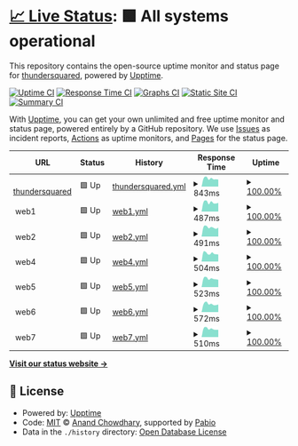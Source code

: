 # [📈 Live Status](https://thundersquared.github.io/upptime): <!--live status--> **🟩 All systems operational**

This repository contains the open-source uptime monitor and status page for [thundersquared](https://thundersquared.com/), powered by [Upptime](https://github.com/upptime/upptime).

[![Uptime CI](https://github.com/thundersquared/upptime/workflows/Uptime%20CI/badge.svg)](https://github.com/thundersquared/upptime/actions?query=workflow%3A%22Uptime+CI%22)
[![Response Time CI](https://github.com/thundersquared/upptime/workflows/Response%20Time%20CI/badge.svg)](https://github.com/thundersquared/upptime/actions?query=workflow%3A%22Response+Time+CI%22)
[![Graphs CI](https://github.com/thundersquared/upptime/workflows/Graphs%20CI/badge.svg)](https://github.com/thundersquared/upptime/actions?query=workflow%3A%22Graphs+CI%22)
[![Static Site CI](https://github.com/thundersquared/upptime/workflows/Static%20Site%20CI/badge.svg)](https://github.com/thundersquared/upptime/actions?query=workflow%3A%22Static+Site+CI%22)
[![Summary CI](https://github.com/thundersquared/upptime/workflows/Summary%20CI/badge.svg)](https://github.com/thundersquared/upptime/actions?query=workflow%3A%22Summary+CI%22)

With [Upptime](https://upptime.js.org), you can get your own unlimited and free uptime monitor and status page, powered entirely by a GitHub repository. We use [Issues](https://github.com/thundersquared/upptime/issues) as incident reports, [Actions](https://github.com/thundersquared/upptime/actions) as uptime monitors, and [Pages](https://thundersquared.github.io/upptime) for the status page.

<!--start: status pages-->
<!-- This summary is generated by Upptime (https://github.com/upptime/upptime) -->
<!-- Do not edit this manually, your changes will be overwritten -->
<!-- prettier-ignore -->
| URL | Status | History | Response Time | Uptime |
| --- | ------ | ------- | ------------- | ------ |
| <img alt="" src="https://icons.duckduckgo.com/ip3/thundersquared.com.ico" height="13"> [thundersquared](https://thundersquared.com/) | 🟩 Up | [thundersquared.yml](https://github.com/thundersquared/upptime/commits/HEAD/history/thundersquared.yml) | <details><summary><img alt="Response time graph" src="./graphs/thundersquared/response-time-week.png" height="20"> 843ms</summary><br><a href="https://thundersquared.github.io/upptime/history/thundersquared"><img alt="Response time 784" src="https://img.shields.io/endpoint?url=https%3A%2F%2Fraw.githubusercontent.com%2Fthundersquared%2Fupptime%2FHEAD%2Fapi%2Fthundersquared%2Fresponse-time.json"></a><br><a href="https://thundersquared.github.io/upptime/history/thundersquared"><img alt="24-hour response time 741" src="https://img.shields.io/endpoint?url=https%3A%2F%2Fraw.githubusercontent.com%2Fthundersquared%2Fupptime%2FHEAD%2Fapi%2Fthundersquared%2Fresponse-time-day.json"></a><br><a href="https://thundersquared.github.io/upptime/history/thundersquared"><img alt="7-day response time 843" src="https://img.shields.io/endpoint?url=https%3A%2F%2Fraw.githubusercontent.com%2Fthundersquared%2Fupptime%2FHEAD%2Fapi%2Fthundersquared%2Fresponse-time-week.json"></a><br><a href="https://thundersquared.github.io/upptime/history/thundersquared"><img alt="30-day response time 784" src="https://img.shields.io/endpoint?url=https%3A%2F%2Fraw.githubusercontent.com%2Fthundersquared%2Fupptime%2FHEAD%2Fapi%2Fthundersquared%2Fresponse-time-month.json"></a><br><a href="https://thundersquared.github.io/upptime/history/thundersquared"><img alt="1-year response time 784" src="https://img.shields.io/endpoint?url=https%3A%2F%2Fraw.githubusercontent.com%2Fthundersquared%2Fupptime%2FHEAD%2Fapi%2Fthundersquared%2Fresponse-time-year.json"></a></details> | <details><summary><a href="https://thundersquared.github.io/upptime/history/thundersquared">100.00%</a></summary><a href="https://thundersquared.github.io/upptime/history/thundersquared"><img alt="All-time uptime 100.00%" src="https://img.shields.io/endpoint?url=https%3A%2F%2Fraw.githubusercontent.com%2Fthundersquared%2Fupptime%2FHEAD%2Fapi%2Fthundersquared%2Fuptime.json"></a><br><a href="https://thundersquared.github.io/upptime/history/thundersquared"><img alt="24-hour uptime 100.00%" src="https://img.shields.io/endpoint?url=https%3A%2F%2Fraw.githubusercontent.com%2Fthundersquared%2Fupptime%2FHEAD%2Fapi%2Fthundersquared%2Fuptime-day.json"></a><br><a href="https://thundersquared.github.io/upptime/history/thundersquared"><img alt="7-day uptime 100.00%" src="https://img.shields.io/endpoint?url=https%3A%2F%2Fraw.githubusercontent.com%2Fthundersquared%2Fupptime%2FHEAD%2Fapi%2Fthundersquared%2Fuptime-week.json"></a><br><a href="https://thundersquared.github.io/upptime/history/thundersquared"><img alt="30-day uptime 100.00%" src="https://img.shields.io/endpoint?url=https%3A%2F%2Fraw.githubusercontent.com%2Fthundersquared%2Fupptime%2FHEAD%2Fapi%2Fthundersquared%2Fuptime-month.json"></a><br><a href="https://thundersquared.github.io/upptime/history/thundersquared"><img alt="1-year uptime 100.00%" src="https://img.shields.io/endpoint?url=https%3A%2F%2Fraw.githubusercontent.com%2Fthundersquared%2Fupptime%2FHEAD%2Fapi%2Fthundersquared%2Fuptime-year.json"></a></details>
| <img alt="" src="https://icons.duckduckgo.com/ip3/null.ico" height="13"> web1 | 🟩 Up | [web1.yml](https://github.com/thundersquared/upptime/commits/HEAD/history/web1.yml) | <details><summary><img alt="Response time graph" src="./graphs/web1/response-time-week.png" height="20"> 487ms</summary><br><a href="https://thundersquared.github.io/upptime/history/web1"><img alt="Response time 601" src="https://img.shields.io/endpoint?url=https%3A%2F%2Fraw.githubusercontent.com%2Fthundersquared%2Fupptime%2FHEAD%2Fapi%2Fweb1%2Fresponse-time.json"></a><br><a href="https://thundersquared.github.io/upptime/history/web1"><img alt="24-hour response time 463" src="https://img.shields.io/endpoint?url=https%3A%2F%2Fraw.githubusercontent.com%2Fthundersquared%2Fupptime%2FHEAD%2Fapi%2Fweb1%2Fresponse-time-day.json"></a><br><a href="https://thundersquared.github.io/upptime/history/web1"><img alt="7-day response time 487" src="https://img.shields.io/endpoint?url=https%3A%2F%2Fraw.githubusercontent.com%2Fthundersquared%2Fupptime%2FHEAD%2Fapi%2Fweb1%2Fresponse-time-week.json"></a><br><a href="https://thundersquared.github.io/upptime/history/web1"><img alt="30-day response time 601" src="https://img.shields.io/endpoint?url=https%3A%2F%2Fraw.githubusercontent.com%2Fthundersquared%2Fupptime%2FHEAD%2Fapi%2Fweb1%2Fresponse-time-month.json"></a><br><a href="https://thundersquared.github.io/upptime/history/web1"><img alt="1-year response time 601" src="https://img.shields.io/endpoint?url=https%3A%2F%2Fraw.githubusercontent.com%2Fthundersquared%2Fupptime%2FHEAD%2Fapi%2Fweb1%2Fresponse-time-year.json"></a></details> | <details><summary><a href="https://thundersquared.github.io/upptime/history/web1">100.00%</a></summary><a href="https://thundersquared.github.io/upptime/history/web1"><img alt="All-time uptime 100.00%" src="https://img.shields.io/endpoint?url=https%3A%2F%2Fraw.githubusercontent.com%2Fthundersquared%2Fupptime%2FHEAD%2Fapi%2Fweb1%2Fuptime.json"></a><br><a href="https://thundersquared.github.io/upptime/history/web1"><img alt="24-hour uptime 100.00%" src="https://img.shields.io/endpoint?url=https%3A%2F%2Fraw.githubusercontent.com%2Fthundersquared%2Fupptime%2FHEAD%2Fapi%2Fweb1%2Fuptime-day.json"></a><br><a href="https://thundersquared.github.io/upptime/history/web1"><img alt="7-day uptime 100.00%" src="https://img.shields.io/endpoint?url=https%3A%2F%2Fraw.githubusercontent.com%2Fthundersquared%2Fupptime%2FHEAD%2Fapi%2Fweb1%2Fuptime-week.json"></a><br><a href="https://thundersquared.github.io/upptime/history/web1"><img alt="30-day uptime 100.00%" src="https://img.shields.io/endpoint?url=https%3A%2F%2Fraw.githubusercontent.com%2Fthundersquared%2Fupptime%2FHEAD%2Fapi%2Fweb1%2Fuptime-month.json"></a><br><a href="https://thundersquared.github.io/upptime/history/web1"><img alt="1-year uptime 100.00%" src="https://img.shields.io/endpoint?url=https%3A%2F%2Fraw.githubusercontent.com%2Fthundersquared%2Fupptime%2FHEAD%2Fapi%2Fweb1%2Fuptime-year.json"></a></details>
| <img alt="" src="https://icons.duckduckgo.com/ip3/null.ico" height="13"> web2 | 🟩 Up | [web2.yml](https://github.com/thundersquared/upptime/commits/HEAD/history/web2.yml) | <details><summary><img alt="Response time graph" src="./graphs/web2/response-time-week.png" height="20"> 491ms</summary><br><a href="https://thundersquared.github.io/upptime/history/web2"><img alt="Response time 499" src="https://img.shields.io/endpoint?url=https%3A%2F%2Fraw.githubusercontent.com%2Fthundersquared%2Fupptime%2FHEAD%2Fapi%2Fweb2%2Fresponse-time.json"></a><br><a href="https://thundersquared.github.io/upptime/history/web2"><img alt="24-hour response time 472" src="https://img.shields.io/endpoint?url=https%3A%2F%2Fraw.githubusercontent.com%2Fthundersquared%2Fupptime%2FHEAD%2Fapi%2Fweb2%2Fresponse-time-day.json"></a><br><a href="https://thundersquared.github.io/upptime/history/web2"><img alt="7-day response time 491" src="https://img.shields.io/endpoint?url=https%3A%2F%2Fraw.githubusercontent.com%2Fthundersquared%2Fupptime%2FHEAD%2Fapi%2Fweb2%2Fresponse-time-week.json"></a><br><a href="https://thundersquared.github.io/upptime/history/web2"><img alt="30-day response time 499" src="https://img.shields.io/endpoint?url=https%3A%2F%2Fraw.githubusercontent.com%2Fthundersquared%2Fupptime%2FHEAD%2Fapi%2Fweb2%2Fresponse-time-month.json"></a><br><a href="https://thundersquared.github.io/upptime/history/web2"><img alt="1-year response time 499" src="https://img.shields.io/endpoint?url=https%3A%2F%2Fraw.githubusercontent.com%2Fthundersquared%2Fupptime%2FHEAD%2Fapi%2Fweb2%2Fresponse-time-year.json"></a></details> | <details><summary><a href="https://thundersquared.github.io/upptime/history/web2">100.00%</a></summary><a href="https://thundersquared.github.io/upptime/history/web2"><img alt="All-time uptime 100.00%" src="https://img.shields.io/endpoint?url=https%3A%2F%2Fraw.githubusercontent.com%2Fthundersquared%2Fupptime%2FHEAD%2Fapi%2Fweb2%2Fuptime.json"></a><br><a href="https://thundersquared.github.io/upptime/history/web2"><img alt="24-hour uptime 100.00%" src="https://img.shields.io/endpoint?url=https%3A%2F%2Fraw.githubusercontent.com%2Fthundersquared%2Fupptime%2FHEAD%2Fapi%2Fweb2%2Fuptime-day.json"></a><br><a href="https://thundersquared.github.io/upptime/history/web2"><img alt="7-day uptime 100.00%" src="https://img.shields.io/endpoint?url=https%3A%2F%2Fraw.githubusercontent.com%2Fthundersquared%2Fupptime%2FHEAD%2Fapi%2Fweb2%2Fuptime-week.json"></a><br><a href="https://thundersquared.github.io/upptime/history/web2"><img alt="30-day uptime 100.00%" src="https://img.shields.io/endpoint?url=https%3A%2F%2Fraw.githubusercontent.com%2Fthundersquared%2Fupptime%2FHEAD%2Fapi%2Fweb2%2Fuptime-month.json"></a><br><a href="https://thundersquared.github.io/upptime/history/web2"><img alt="1-year uptime 100.00%" src="https://img.shields.io/endpoint?url=https%3A%2F%2Fraw.githubusercontent.com%2Fthundersquared%2Fupptime%2FHEAD%2Fapi%2Fweb2%2Fuptime-year.json"></a></details>
| <img alt="" src="https://icons.duckduckgo.com/ip3/null.ico" height="13"> web4 | 🟩 Up | [web4.yml](https://github.com/thundersquared/upptime/commits/HEAD/history/web4.yml) | <details><summary><img alt="Response time graph" src="./graphs/web4/response-time-week.png" height="20"> 504ms</summary><br><a href="https://thundersquared.github.io/upptime/history/web4"><img alt="Response time 471" src="https://img.shields.io/endpoint?url=https%3A%2F%2Fraw.githubusercontent.com%2Fthundersquared%2Fupptime%2FHEAD%2Fapi%2Fweb4%2Fresponse-time.json"></a><br><a href="https://thundersquared.github.io/upptime/history/web4"><img alt="24-hour response time 434" src="https://img.shields.io/endpoint?url=https%3A%2F%2Fraw.githubusercontent.com%2Fthundersquared%2Fupptime%2FHEAD%2Fapi%2Fweb4%2Fresponse-time-day.json"></a><br><a href="https://thundersquared.github.io/upptime/history/web4"><img alt="7-day response time 504" src="https://img.shields.io/endpoint?url=https%3A%2F%2Fraw.githubusercontent.com%2Fthundersquared%2Fupptime%2FHEAD%2Fapi%2Fweb4%2Fresponse-time-week.json"></a><br><a href="https://thundersquared.github.io/upptime/history/web4"><img alt="30-day response time 471" src="https://img.shields.io/endpoint?url=https%3A%2F%2Fraw.githubusercontent.com%2Fthundersquared%2Fupptime%2FHEAD%2Fapi%2Fweb4%2Fresponse-time-month.json"></a><br><a href="https://thundersquared.github.io/upptime/history/web4"><img alt="1-year response time 471" src="https://img.shields.io/endpoint?url=https%3A%2F%2Fraw.githubusercontent.com%2Fthundersquared%2Fupptime%2FHEAD%2Fapi%2Fweb4%2Fresponse-time-year.json"></a></details> | <details><summary><a href="https://thundersquared.github.io/upptime/history/web4">100.00%</a></summary><a href="https://thundersquared.github.io/upptime/history/web4"><img alt="All-time uptime 100.00%" src="https://img.shields.io/endpoint?url=https%3A%2F%2Fraw.githubusercontent.com%2Fthundersquared%2Fupptime%2FHEAD%2Fapi%2Fweb4%2Fuptime.json"></a><br><a href="https://thundersquared.github.io/upptime/history/web4"><img alt="24-hour uptime 100.00%" src="https://img.shields.io/endpoint?url=https%3A%2F%2Fraw.githubusercontent.com%2Fthundersquared%2Fupptime%2FHEAD%2Fapi%2Fweb4%2Fuptime-day.json"></a><br><a href="https://thundersquared.github.io/upptime/history/web4"><img alt="7-day uptime 100.00%" src="https://img.shields.io/endpoint?url=https%3A%2F%2Fraw.githubusercontent.com%2Fthundersquared%2Fupptime%2FHEAD%2Fapi%2Fweb4%2Fuptime-week.json"></a><br><a href="https://thundersquared.github.io/upptime/history/web4"><img alt="30-day uptime 100.00%" src="https://img.shields.io/endpoint?url=https%3A%2F%2Fraw.githubusercontent.com%2Fthundersquared%2Fupptime%2FHEAD%2Fapi%2Fweb4%2Fuptime-month.json"></a><br><a href="https://thundersquared.github.io/upptime/history/web4"><img alt="1-year uptime 100.00%" src="https://img.shields.io/endpoint?url=https%3A%2F%2Fraw.githubusercontent.com%2Fthundersquared%2Fupptime%2FHEAD%2Fapi%2Fweb4%2Fuptime-year.json"></a></details>
| <img alt="" src="https://icons.duckduckgo.com/ip3/null.ico" height="13"> web5 | 🟩 Up | [web5.yml](https://github.com/thundersquared/upptime/commits/HEAD/history/web5.yml) | <details><summary><img alt="Response time graph" src="./graphs/web5/response-time-week.png" height="20"> 523ms</summary><br><a href="https://thundersquared.github.io/upptime/history/web5"><img alt="Response time 512" src="https://img.shields.io/endpoint?url=https%3A%2F%2Fraw.githubusercontent.com%2Fthundersquared%2Fupptime%2FHEAD%2Fapi%2Fweb5%2Fresponse-time.json"></a><br><a href="https://thundersquared.github.io/upptime/history/web5"><img alt="24-hour response time 454" src="https://img.shields.io/endpoint?url=https%3A%2F%2Fraw.githubusercontent.com%2Fthundersquared%2Fupptime%2FHEAD%2Fapi%2Fweb5%2Fresponse-time-day.json"></a><br><a href="https://thundersquared.github.io/upptime/history/web5"><img alt="7-day response time 523" src="https://img.shields.io/endpoint?url=https%3A%2F%2Fraw.githubusercontent.com%2Fthundersquared%2Fupptime%2FHEAD%2Fapi%2Fweb5%2Fresponse-time-week.json"></a><br><a href="https://thundersquared.github.io/upptime/history/web5"><img alt="30-day response time 512" src="https://img.shields.io/endpoint?url=https%3A%2F%2Fraw.githubusercontent.com%2Fthundersquared%2Fupptime%2FHEAD%2Fapi%2Fweb5%2Fresponse-time-month.json"></a><br><a href="https://thundersquared.github.io/upptime/history/web5"><img alt="1-year response time 512" src="https://img.shields.io/endpoint?url=https%3A%2F%2Fraw.githubusercontent.com%2Fthundersquared%2Fupptime%2FHEAD%2Fapi%2Fweb5%2Fresponse-time-year.json"></a></details> | <details><summary><a href="https://thundersquared.github.io/upptime/history/web5">100.00%</a></summary><a href="https://thundersquared.github.io/upptime/history/web5"><img alt="All-time uptime 100.00%" src="https://img.shields.io/endpoint?url=https%3A%2F%2Fraw.githubusercontent.com%2Fthundersquared%2Fupptime%2FHEAD%2Fapi%2Fweb5%2Fuptime.json"></a><br><a href="https://thundersquared.github.io/upptime/history/web5"><img alt="24-hour uptime 100.00%" src="https://img.shields.io/endpoint?url=https%3A%2F%2Fraw.githubusercontent.com%2Fthundersquared%2Fupptime%2FHEAD%2Fapi%2Fweb5%2Fuptime-day.json"></a><br><a href="https://thundersquared.github.io/upptime/history/web5"><img alt="7-day uptime 100.00%" src="https://img.shields.io/endpoint?url=https%3A%2F%2Fraw.githubusercontent.com%2Fthundersquared%2Fupptime%2FHEAD%2Fapi%2Fweb5%2Fuptime-week.json"></a><br><a href="https://thundersquared.github.io/upptime/history/web5"><img alt="30-day uptime 100.00%" src="https://img.shields.io/endpoint?url=https%3A%2F%2Fraw.githubusercontent.com%2Fthundersquared%2Fupptime%2FHEAD%2Fapi%2Fweb5%2Fuptime-month.json"></a><br><a href="https://thundersquared.github.io/upptime/history/web5"><img alt="1-year uptime 100.00%" src="https://img.shields.io/endpoint?url=https%3A%2F%2Fraw.githubusercontent.com%2Fthundersquared%2Fupptime%2FHEAD%2Fapi%2Fweb5%2Fuptime-year.json"></a></details>
| <img alt="" src="https://icons.duckduckgo.com/ip3/null.ico" height="13"> web6 | 🟩 Up | [web6.yml](https://github.com/thundersquared/upptime/commits/HEAD/history/web6.yml) | <details><summary><img alt="Response time graph" src="./graphs/web6/response-time-week.png" height="20"> 572ms</summary><br><a href="https://thundersquared.github.io/upptime/history/web6"><img alt="Response time 531" src="https://img.shields.io/endpoint?url=https%3A%2F%2Fraw.githubusercontent.com%2Fthundersquared%2Fupptime%2FHEAD%2Fapi%2Fweb6%2Fresponse-time.json"></a><br><a href="https://thundersquared.github.io/upptime/history/web6"><img alt="24-hour response time 532" src="https://img.shields.io/endpoint?url=https%3A%2F%2Fraw.githubusercontent.com%2Fthundersquared%2Fupptime%2FHEAD%2Fapi%2Fweb6%2Fresponse-time-day.json"></a><br><a href="https://thundersquared.github.io/upptime/history/web6"><img alt="7-day response time 572" src="https://img.shields.io/endpoint?url=https%3A%2F%2Fraw.githubusercontent.com%2Fthundersquared%2Fupptime%2FHEAD%2Fapi%2Fweb6%2Fresponse-time-week.json"></a><br><a href="https://thundersquared.github.io/upptime/history/web6"><img alt="30-day response time 531" src="https://img.shields.io/endpoint?url=https%3A%2F%2Fraw.githubusercontent.com%2Fthundersquared%2Fupptime%2FHEAD%2Fapi%2Fweb6%2Fresponse-time-month.json"></a><br><a href="https://thundersquared.github.io/upptime/history/web6"><img alt="1-year response time 531" src="https://img.shields.io/endpoint?url=https%3A%2F%2Fraw.githubusercontent.com%2Fthundersquared%2Fupptime%2FHEAD%2Fapi%2Fweb6%2Fresponse-time-year.json"></a></details> | <details><summary><a href="https://thundersquared.github.io/upptime/history/web6">100.00%</a></summary><a href="https://thundersquared.github.io/upptime/history/web6"><img alt="All-time uptime 100.00%" src="https://img.shields.io/endpoint?url=https%3A%2F%2Fraw.githubusercontent.com%2Fthundersquared%2Fupptime%2FHEAD%2Fapi%2Fweb6%2Fuptime.json"></a><br><a href="https://thundersquared.github.io/upptime/history/web6"><img alt="24-hour uptime 100.00%" src="https://img.shields.io/endpoint?url=https%3A%2F%2Fraw.githubusercontent.com%2Fthundersquared%2Fupptime%2FHEAD%2Fapi%2Fweb6%2Fuptime-day.json"></a><br><a href="https://thundersquared.github.io/upptime/history/web6"><img alt="7-day uptime 100.00%" src="https://img.shields.io/endpoint?url=https%3A%2F%2Fraw.githubusercontent.com%2Fthundersquared%2Fupptime%2FHEAD%2Fapi%2Fweb6%2Fuptime-week.json"></a><br><a href="https://thundersquared.github.io/upptime/history/web6"><img alt="30-day uptime 100.00%" src="https://img.shields.io/endpoint?url=https%3A%2F%2Fraw.githubusercontent.com%2Fthundersquared%2Fupptime%2FHEAD%2Fapi%2Fweb6%2Fuptime-month.json"></a><br><a href="https://thundersquared.github.io/upptime/history/web6"><img alt="1-year uptime 100.00%" src="https://img.shields.io/endpoint?url=https%3A%2F%2Fraw.githubusercontent.com%2Fthundersquared%2Fupptime%2FHEAD%2Fapi%2Fweb6%2Fuptime-year.json"></a></details>
| <img alt="" src="https://icons.duckduckgo.com/ip3/null.ico" height="13"> web7 | 🟩 Up | [web7.yml](https://github.com/thundersquared/upptime/commits/HEAD/history/web7.yml) | <details><summary><img alt="Response time graph" src="./graphs/web7/response-time-week.png" height="20"> 510ms</summary><br><a href="https://thundersquared.github.io/upptime/history/web7"><img alt="Response time 495" src="https://img.shields.io/endpoint?url=https%3A%2F%2Fraw.githubusercontent.com%2Fthundersquared%2Fupptime%2FHEAD%2Fapi%2Fweb7%2Fresponse-time.json"></a><br><a href="https://thundersquared.github.io/upptime/history/web7"><img alt="24-hour response time 450" src="https://img.shields.io/endpoint?url=https%3A%2F%2Fraw.githubusercontent.com%2Fthundersquared%2Fupptime%2FHEAD%2Fapi%2Fweb7%2Fresponse-time-day.json"></a><br><a href="https://thundersquared.github.io/upptime/history/web7"><img alt="7-day response time 510" src="https://img.shields.io/endpoint?url=https%3A%2F%2Fraw.githubusercontent.com%2Fthundersquared%2Fupptime%2FHEAD%2Fapi%2Fweb7%2Fresponse-time-week.json"></a><br><a href="https://thundersquared.github.io/upptime/history/web7"><img alt="30-day response time 495" src="https://img.shields.io/endpoint?url=https%3A%2F%2Fraw.githubusercontent.com%2Fthundersquared%2Fupptime%2FHEAD%2Fapi%2Fweb7%2Fresponse-time-month.json"></a><br><a href="https://thundersquared.github.io/upptime/history/web7"><img alt="1-year response time 495" src="https://img.shields.io/endpoint?url=https%3A%2F%2Fraw.githubusercontent.com%2Fthundersquared%2Fupptime%2FHEAD%2Fapi%2Fweb7%2Fresponse-time-year.json"></a></details> | <details><summary><a href="https://thundersquared.github.io/upptime/history/web7">100.00%</a></summary><a href="https://thundersquared.github.io/upptime/history/web7"><img alt="All-time uptime 100.00%" src="https://img.shields.io/endpoint?url=https%3A%2F%2Fraw.githubusercontent.com%2Fthundersquared%2Fupptime%2FHEAD%2Fapi%2Fweb7%2Fuptime.json"></a><br><a href="https://thundersquared.github.io/upptime/history/web7"><img alt="24-hour uptime 100.00%" src="https://img.shields.io/endpoint?url=https%3A%2F%2Fraw.githubusercontent.com%2Fthundersquared%2Fupptime%2FHEAD%2Fapi%2Fweb7%2Fuptime-day.json"></a><br><a href="https://thundersquared.github.io/upptime/history/web7"><img alt="7-day uptime 100.00%" src="https://img.shields.io/endpoint?url=https%3A%2F%2Fraw.githubusercontent.com%2Fthundersquared%2Fupptime%2FHEAD%2Fapi%2Fweb7%2Fuptime-week.json"></a><br><a href="https://thundersquared.github.io/upptime/history/web7"><img alt="30-day uptime 100.00%" src="https://img.shields.io/endpoint?url=https%3A%2F%2Fraw.githubusercontent.com%2Fthundersquared%2Fupptime%2FHEAD%2Fapi%2Fweb7%2Fuptime-month.json"></a><br><a href="https://thundersquared.github.io/upptime/history/web7"><img alt="1-year uptime 100.00%" src="https://img.shields.io/endpoint?url=https%3A%2F%2Fraw.githubusercontent.com%2Fthundersquared%2Fupptime%2FHEAD%2Fapi%2Fweb7%2Fuptime-year.json"></a></details>

<!--end: status pages-->

[**Visit our status website →**](https://thundersquared.github.io/upptime)

## 📄 License

- Powered by: [Upptime](https://github.com/upptime/upptime)
- Code: [MIT](./LICENSE) © [Anand Chowdhary](https://anandchowdhary.com), supported by [Pabio](https://pabio.com)
- Data in the `./history` directory: [Open Database License](https://opendatacommons.org/licenses/odbl/1-0/)
